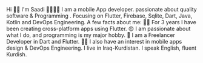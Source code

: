 
Hi 👋🏻 I'm Saadi 👩‍💻💙📱 I am a mobile App developer.
passionate about quality software & Programming .
Focusing on Flutter, Firebase, Sqlite, Dart, Java, Kotlin and DevOps Engineering.
A few facts about me: 👩‍💻 For 3 years I have been creating cross-platform apps using Flutter.
😍 I am passionate about what I do, and programming is my major hobby.
💙 I am a Freelancer Developer in Dart and Flutter.
✍🏻 I also have an interest in mobile apps design & DevOps Engineering.
I live in Iraq-Kurdistan. I speak English, fluent Kurdish.
